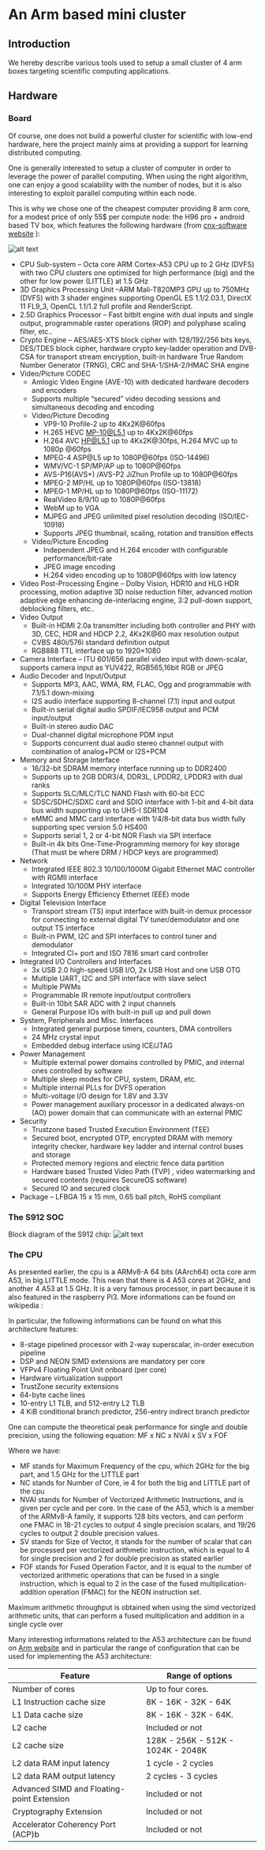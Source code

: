 <style TYPE="text/css">
code.has-jax {font: inherit; font-size: 100%; background: inherit; border: inherit;}
</style>
<script type="text/x-mathjax-config">
MathJax.Hub.Config({
    tex2jax: {
        inlineMath: [['$','$'], ['\\(','\\)']],
        skipTags: ['script', 'noscript', 'style', 'textarea', 'pre'] // removed 'code' entry
    }
});
MathJax.Hub.Queue(function() {
    var all = MathJax.Hub.getAllJax(), i;
    for(i = 0; i < all.length; i += 1) {
        all[i].SourceElement().parentNode.className += ' has-jax';
    }
});
</script>
<script type="text/javascript" src="http://cdn.mathjax.org/mathjax/latest/MathJax.js?config=TeX-AMS-MML_HTMLorMML"></script>


# An Arm based mini cluster

## Introduction

We hereby describe various tools used to setup a small cluster of 4 arm boxes targeting scientific computing applications.

## Hardware

### Board
Of course, one does not build a powerful cluster for scientific with low-end hardware, here the project mainly aims at providing a support for learning distributed computing.

One is generally interested to setup a cluster of computer in order to leverage the power of parallel computing. When using the right algorithm, one can enjoy a good scalability with the number of nodes, but it is also interesting to exploit parallel computing within each node.

This is why we chose one of the cheapest computer providing 8 arm core, for a modest price of only 55\$ per compute node: the H96 pro + android based TV box, which features the following hardware (from [cnx-software website](http://www.cnx-software.com/2016/04/06/amlogic-s912-processor-specifications/) ):

![alt text](../img/adpic.jpg "Ad picture")

* CPU Sub-system –  Octa core ARM Cortex-A53 CPU up to 2 GHz (DVFS) with two CPU clusters one optimized for high performance (big) and the other for low power (LITTLE) at 1.5 GHz
* 3D Graphics Processing Unit –ARM Mali-T820MP3 GPU up to 750MHz (DVFS) with 3 shader engines supporting OpenGL ES 1.1/2.03.1, DirectX 11 FL9_3, OpenCL 1.1/1.2 full profile and RenderScript.
* 2.5D Graphics Processor – Fast bitblt engine with dual inputs and single output, programmable raster operations (ROP) and polyphase scaling filter, etc..
* Crypto Engine – AES/AES-XTS block cipher with 128/192/256 bits keys, DES/TDES block cipher, hardware crypto key-ladder operation and DVB-CSA for transport stream encryption,  built-in hardware True Random Number Generator (TRNG), CRC and SHA-1/SHA-2/HMAC SHA engine
* Video/Picture CODEC
  * Amlogic Video Engine (AVE-10) with dedicated hardware decoders and encoders
  * Supports multiple “secured” video decoding sessions and simultaneous decoding and encoding
  * Video/Picture Decoding
    * VP9-10 Profile-2 up to 4Kx2K@60fps
    * H.265 HEVC MP-10@L5.1 up to 4Kx2K@60fps
    * H.264 AVC HP@L5.1 up to 4Kx2K@30fps, H.264 MVC up to 1080p @60fps
    * MPEG-4 ASP@L5 up to 1080P@60fps (ISO-14496)
    * WMV/VC-1 SP/MP/AP up to 1080P@60fps
    * AVS-P16(AVS+) /AVS-P2 JiZhun Profile up to 1080P@60fps
    * MPEG-2 MP/HL up to 1080P@60fps (ISO-13818)
    * MPEG-1 MP/HL up to 1080P@60fps (ISO-11172)
    * RealVideo 8/9/10 up to 1080P@60fps
    * WebM up to VGA
    * MJPEG and JPEG unlimited pixel resolution decoding (ISO/IEC-10918)
    * Supports JPEG thumbnail, scaling, rotation and transition effects
  * Video/Picture Encoding
    * Independent JPEG and H.264 encoder with configurable performance/bit-rate
    * JPEG image encoding
    * H.264 video encoding up to 1080P@60fps with low latency
* Video Post-Processing Engine – Dolby Vision, HDR10 and HLG HDR processing, motion adaptive 3D noise reduction filter, advanced motion adaptive edge enhancing de-interlacing engine, 3:2 pull-down support, deblocking filters, etc..
* Video Output
  * Built-in HDMI 2.0a transmitter including both controller and PHY with 3D, CEC, HDR and HDCP 2.2, 4Kx2K@60 max resolution output
  * CVBS 480i/576i standard definition output
  * RGB888 TTL interface up to 1920×1080
* Camera Interface – ITU 601/656 parallel video input with down-scalar, supports camera input as YUV422, RGB565,16bit RGB or JPEG
* Audio Decoder and Input/Output
  * Supports MP3, AAC, WMA, RM, FLAC, Ogg and programmable with 7.1/5.1 down-mixing
  * I2S audio interface supporting 8-channel (7.1) input and output
  * Built-in serial digital audio SPDIF/IEC958 output and PCM input/output
  * Built-in stereo audio DAC
  * Dual-channel digital microphone PDM input
  * Supports concurrent dual audio stereo channel output with combination of analog+PCM or I2S+PCM
* Memory and Storage Interface
  * 16/32-bit SDRAM memory interface running up to DDR2400
  * Supports up to 2GB DDR3/4, DDR3L, LPDDR2, LPDDR3 with dual ranks
  * Supports SLC/MLC/TLC NAND Flash with 60-bit ECC
  * SDSC/SDHC/SDXC card and SDIO interface with 1-bit and 4-bit data bus width supporting up to UHS-I SDR104
  * eMMC and MMC card interface with 1/4/8-bit data bus width fully supporting spec version 5.0 HS400
  * Supports serial 1, 2 or 4-bit NOR Flash via SPI interface
  * Built-in 4k bits One-Time-Programming memory for key storage (That must be where DRM / HDCP keys are programmed)
* Network
  * Integrated IEEE 802.3 10/100/1000M Gigabit Ethernet MAC controller with RGMII interface
  * Integrated 10/100M PHY interface
  * Supports Energy Efficiency Ethernet (EEE) mode
* Digital Television Interface
  * Transport stream (TS) input interface with built-in demux processor for connecting to external digital TV tuner/demodulator and one output TS interface
  * Built-in PWM, I2C and SPI interfaces to control tuner and demodulator
  * Integrated CI+ port and ISO 7816 smart card controller
* Integrated I/O Controllers and Interfaces
  * 3x USB 2.0 high-speed USB I/O, 2x USB Host and one USB OTG
  * Multiple UART, I2C and SPI interface with slave select
  * Multiple PWMs
  * Programmable IR remote input/output controllers
  * Built-in 10bit SAR ADC with 2 input channels
  * General Purpose IOs with built-in pull up and pull down
* System, Peripherals and Misc. Interfaces
  * Integrated general purpose timers, counters, DMA controllers
  * 24 MHz crystal input
  * Embedded debug interface using ICE/JTAG
* Power Management
  * Multiple external power domains controlled by PMIC, and internal ones controlled by software
  * Multiple sleep modes for CPU, system, DRAM, etc.
  * Multiple internal PLLs for DVFS operation
  * Multi-voltage I/O design for 1.8V and 3.3V
  * Power management auxiliary processor in a dedicated always-on (AO) power domain that can communicate with an external PMIC
* Security
  * Trustzone based Trusted Execution Environment (TEE)
  * Secured boot, encrypted OTP, encrypted DRAM with memory integrity checker, hardware key ladder and internal control buses and storage
  * Protected memory regions and electric fence data partition
  * Hardware based Trusted Video Path (TVP) , video watermarking and secured contents (requires SecureOS software)
  * Secured IO and secured clock
* Package – LFBGA 15 x 15 mm, 0.65 ball pitch, RoHS compliant

### The S912 SOC

Block diagram of the S912 chip:
![alt text](../img/Amlogic_S912_Block_Diagram.png "BlockDiagram")


### The CPU

As presented earlier, the cpu is a ARMv8-A 64 bits (AArch64) octa core arm A53, in big.LITTLE mode. This nean that there is 4 A53 cores at 2GHz, and another 4 A53 at 1.5 GHz. It is a very famous processor, in part because it is also featured in the raspberry Pi3.
More informations can be found on wikipedia : [](https://www.arm.com/products/processors/cortex-a/cortex-a53-processor.php)

In particular, the following informations can be found on what this architecture features:
* 8-stage pipelined processor with 2-way superscalar, in-order execution pipeline
* DSP and NEON SIMD extensions are mandatory per core
* VFPv4 Floating Point Unit onboard (per core)
* Hardware virtualization support
* TrustZone security extensions
* 64-byte cache lines
* 10-entry L1 TLB, and 512-entry L2 TLB
* 4 KiB conditional branch predictor, 256-entry indirect branch predictor

One can compute the theoretical peak performance for single and double precision, using the following equation:
MF x NC x NVAI x SV x FOF


Where we have:
* MF stands for Maximum Frequency of the cpu, which 2GHz for the big part, and 1.5 GHz for the LITTLE part
* NC stands for Number of Core, ie 4 for both the big and LITTLE part of the cpu
* NVAI stands for Number of Vectorized Arithmetic Instructions, and is given per cycle and per core. In the case of the A53, which is a member of the ARMv8-A family, it supports 128 bits vectors, and can perform one FMAC in 18-21 cycles to output 4 single precision scalars, and 19/26 cycles to output 2 double precision values.
* SV stands for Size of Vector, it stands for the number of scalar that can be processed per vectorized arithmetic instruction, which is equal to 4 for single precision and 2 for double precision as stated earlier
* FOF stands for Fused Operation Factor, and it is equal to the number of vectorized arithmetic operations that can be fused in a single instruction, which is equal to 2 in the case of the fused multiplication-addition operation (FMAC) for the NEON instruction set.

Maximum arithmetic throughput is obtained when using the simd vectorized arithmetic units, that can perform a fused multiplication and addition in a single cycle over

Many interesting informations related to the A53 architecture can be found on [Arm website](https://developer.arm.com/products/processors/cortex-a/cortex-a53) and in particular the range of configuration that can be used for implementing the A53 architecture:

| Feature | Range of options |
| -------- | ---------- |
|Number of cores | Up to four cores.
|L1 Instruction cache size | 8K - 16K - 32K - 64K|
|L1 Data cache size | 8K - 16K - 32K - 64K.|
|L2 cache | Included or not |
|L2 cache size | 128K - 256K - 512K - 1024K - 2048K |
|L2 data RAM input latency | 1 cycle - 2 cycles |
|L2 data RAM output latency | 2 cycles - 3 cycles|
|Advanced SIMD and Floating-point Extension | Included or not|
|Cryptography Extension | Included or not|
|Accelerator Coherency Port (ACP)b | Included or not|
